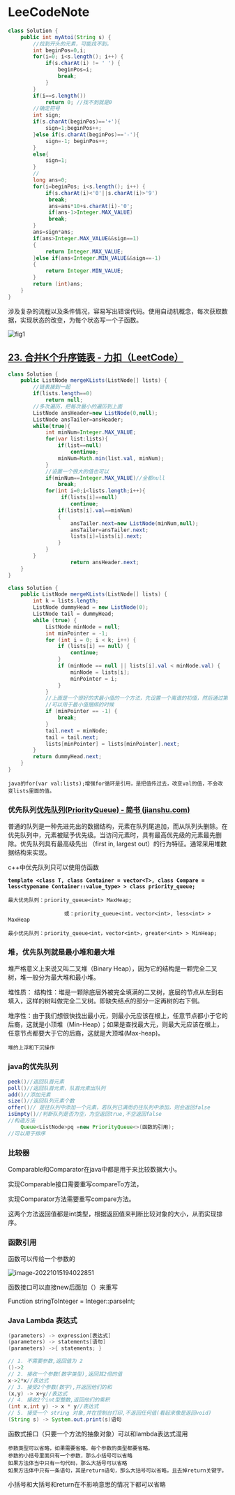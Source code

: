 # LeeCodeNote



```java
class Solution {
    public int myAtoi(String s) {
        //找到开头的元素，可能找不到。
        int beginPos=0,i;
        for(i=0; i<s.length(); i++) {
            if(s.charAt(i) != ' ') {
                beginPos=i;
                break;
            }
        }
        if(i==s.length())
            return 0; //找不到就是0
        //确定符号
        int sign;
        if(s.charAt(beginPos)=='+'){
            sign=1;beginPos++;
        }else if(s.charAt(beginPos)=='-'){
            sign=-1; beginPos++;
        }
        else{
            sign=1;
        }
        //
        long ans=0;
        for(i=beginPos; i<s.length(); i++) {
            if(s.charAt(i)<'0'||s.charAt(i)>'9')
             break;
             ans=ans*10+s.charAt(i)-'0';
             if(ans-1>Integer.MAX_VALUE)
             break;
        }
        ans=sign*ans;
        if(ans>Integer.MAX_VALUE&&sign==1)
        {
            return Integer.MAX_VALUE;
        }else if(ans<Integer.MIN_VALUE&&sign==-1)
        {
            return Integer.MIN_VALUE;
        }
        return (int)ans;
    }
}
```

涉及复杂的流程以及条件情况，容易写出错误代码。使用自动机概念，每次获取数据，实现状态的改变，为每个状态写一个子函数。

![fig1](README.assets/fig1.png)

## [23. 合并K个升序链表 - 力扣（LeetCode）](https://leetcode.cn/problems/merge-k-sorted-lists/)

```java
class Solution {
    public ListNode mergeKLists(ListNode[] lists) {
        //链表接到一起
        if(lists.length==0)
            return null;
        //多次遍历，把每次最小的遍历到上面
        ListNode ansHeader=new ListNode(0,null);
        ListNode ansTailer=ansHeader;
        while(true){
            int minNum=Integer.MAX_VALUE;          
            for(var list:lists){
                if(list==null)
                    continue;
                minNum=Math.min(list.val, minNum);
            }
			//设置一个很大的值也可以
            if(minNum==Integer.MAX_VALUE)//全都null
                break;
            for(int i=0;i<lists.length;i++){
                 if(lists[i]==null)
                    continue;
                if(lists[i].val==minNum)
                {
                    ansTailer.next=new ListNode(minNum,null);
                    ansTailer=ansTailer.next;
                    lists[i]=lists[i].next;
                }
            }
        }
                    return ansHeader.next;
    }
}
```

```java
class Solution {
    public ListNode mergeKLists(ListNode[] lists) { 
        int k = lists.length;
        ListNode dummyHead = new ListNode(0);
        ListNode tail = dummyHead;
        while (true) {
            ListNode minNode = null;
            int minPointer = -1;
            for (int i = 0; i < k; i++) {
                if (lists[i] == null) {
                    continue;
                }
                if (minNode == null || lists[i].val < minNode.val) {
                    minNode = lists[i];
                    minPointer = i;
                }
            }
            //上面是一个很好的求最小值的一个方法，先设置一个离谱的初值，然后通过第一次判断来确定。
            //可以用于最小值捆绑的时候
            if (minPointer == -1) {
                break;
            }
            tail.next = minNode;
            tail = tail.next;
            lists[minPointer] = lists[minPointer].next;
        }
        return dummyHead.next;
    }
}

```



```
java的for(var val:lists);增强for循环是引用，是把值传过去，改变val的值，不会改变lists里面的值。
```

### 优先队列[优先队列(PriorityQueue) - 简书 (jianshu.com)](https://www.jianshu.com/p/cb591a12f50c)

普通的队列是一种先进先出的数据结构，元素在队列尾追加，而从队列头删除。在优先队列中，元素被赋予优先级。当访问元素时，具有最高优先级的元素最先删除。优先队列具有最高级先出 （first in, largest out）的行为特征。通常采用堆数据结构来实现。

c++中优先队列只可以使用仿函数

**`template <class T, class Container = vector<T>, class Compare = less<typename Container::value_type> > class priority_queue;`**

```
最大优先队列：priority_queue<int> MaxHeap;

                  或：priority_queue<int，vector<int>, less<int> > MaxHeap

最小优先队列：priority_queue<int，vector<int>，greater<int> > MinHeap;
```



### 堆，优先队列就是最小堆和最大堆

堆严格意义上来说又叫二叉堆（Binary Heap），因为它的结构是一颗完全二叉树，堆一般分为最大堆和最小堆。

堆性质：
 结构性：堆是一颗除底层外被完全填满的二叉树，底层的节点从左到右填入，这样的树叫做完全二叉树。即缺失结点的部分一定再树的右下侧。

堆序性：由于我们想很快找出最小元，则最小元应该在根上，任意节点都小于它的后裔，这就是小顶堆（Min-Heap）；如果是查找最大元，则最大元应该在根上，任意节点都要大于它的后裔，这就是大顶堆(Max-heap)。

```
堆的上浮和下沉操作
```

### java的优先队列

```java
peek()//返回队首元素
poll()//返回队首元素，队首元素出队列
add()//添加元素
size()//返回队列元素个数
offer()// 是往队列中添加一个元素，若队列已满而仍往队列中添加，则会返回false
isEmpty()//判断队列是否为空，为空返回true,不空返回false
//构造方法
    Queue<ListNode>pq =new PriorityQueue<>(函数的引用);
//可以用于排序
```

### 比较器

Comparable和Comparator在java中都是用于来比较数据大小。

实现Comparable接口需要重写compareTo方法，

实现Comparator方法需要重写compare方法。

 这两个方法返回值都是int类型，根据返回值来判断比较对象的大小，从而实现排序。

### 函数引用

函数可以传给一个参数的

![image-20221015194022851](README.assets/image-20221015194022851.png)

函数接口可以直接new后面加（）来重写

Function stringToInteger = Integer::parseInt;

### Java Lambda 表达式

```java
(parameters) -> expression[表达式]
(parameters) -> statements[语句]
(parameters) ->{ statements; }

// 1. 不需要参数,返回值为 2
()->2
// 2. 接收一个参数(数字类型),返回其2倍的值
x->2*x//表达式
// 3. 接受2个参数(数字),并返回他们的和
(x,y) -> x+y//表达式
// 4. 接收2个int型整数,返回他们的乘积
(int x,int y) -> x * y//表达式
// 5. 接受一个 string 对象,并在控制台打印,不返回任何值(看起来像是返回void)
(String s) -> System.out.print(s)语句
```

函数式接口（只要一个方法的抽象对象）可以和lambda表达式混用

```
参数类型可以省略，如果需要省略，每个参数的类型都要省略。
参数的小括号里面只有一个参数，那么小括号可以省略
如果方法体当中只有一句代码，那么大括号可以省略
如果方法体中只有一条语句，其是return语句，那么大括号可以省略，且去掉return关键字。
```

小括号和大括号和return在不影响意思的情况下都可以省略

